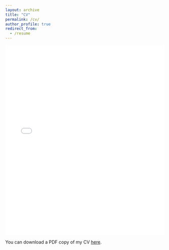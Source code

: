 ```yaml
---
layout: archive
title: "CV"
permalink: /cv/
author_profile: true
redirect_from:
  - /resume
---
```


<iframe src="/files/pdf/weichen_cv.pdf" width="100%" height="600" frameborder="no" border="0" marginwidth="0" marginheight="0"></iframe>

You can download a PDF copy of my CV [here](/files/pdf/weichen_cv.pdf).
